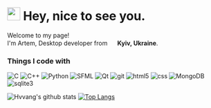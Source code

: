 <h1><img src="https://emojis.slackmojis.com/emojis/images/1531849430/4246/blob-sunglasses.gif?1531849430" width="30"/> Hey, nice to see you.</h1>


<p>Welcome to my page! </br> I'm Artem, Desktop developer from <img src="https://image.flaticon.com/icons/svg/197/197572.svg" width="15"/> <b>Kyiv, Ukraine</b>. </p>
<h3>Things I code with</h3>
<p>
  <img alt="C" src="https://img.shields.io/badge/C-blue.svg?style=flat&logo=c&logoColor=white" />
  <img alt="C++" src="https://img.shields.io/badge/C++-blue.svg?style=flat&logo=c%2B%2B" />
  <img alt="Python" src="https://img.shields.io/badge/python-4f4f4f?style=flat&logo=python" />
  <img alt="SFML" src="https://img.shields.io/badge/SFML-green.svg?style=flat&logo=sfml&Color=white" />
  <img alt="Qt" src="https://img.shields.io/badge/Qt-4f4f4f?style=flat&logo=qt&Color=white" /> 
  <img alt="git" src="https://img.shields.io/badge/-Git-F05032?style=flat-square&logo=git&logoColor=white" />
  <img alt="html5" src="https://img.shields.io/badge/-HTML5-E34F26?style=flat-square&logo=html5&logoColor=white" />
  <img alt="css" src="https://img.shields.io/badge/-CSS3-3B90FF?style=flat-square&logo=css3&logoColor=white" />
  <img alt="MongoDB" src="https://img.shields.io/badge/-MongoDB-13aa52?style=flat-square&logo=mongodb&logoColor=white" />
  <img alt="sqlite3" src="https://img.shields.io/badge/-sqlite3-43853d?style=flat-square&logo=sqlite&logoColor=white" />
</p>

![Hvvang's github stats](https://github-readme-stats.vercel.app/api?username=Hvvang&count_private=true&show_icons=true&theme=default) [![Top Langs](https://github-readme-stats.vercel.app/api/top-langs/?username=Hvvang&layout=compact)](https://github.com/anuraghazra/github-readme-stats)
<!--
**Hvvang/Hvvang** is a ✨ _special_ ✨ repository because its `README.md` (this file) appears on your GitHub profile.

Here are some ideas to get you started:

- 🔭 I’m currently working on ...
- 🌱 I’m currently learning ...
- 👯 I’m looking to collaborate on ...
- 🤔 I’m looking for help with ...
- 💬 Ask me about ...
- 📫 How to reach me: ...
- 😄 Pronouns: ...
- ⚡ Fun fact: ...
-->
